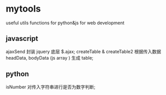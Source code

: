 # mytools
useful utils functions for python&amp;js for web development

## javascript

ajaxSend 封装 jquery 底层 $.ajax;
createTable & createTable2 根据传入数据headData, bodyData (js array ) 生成 table;


## python

isNumber 对传入字符串进行是否为数字判断;
